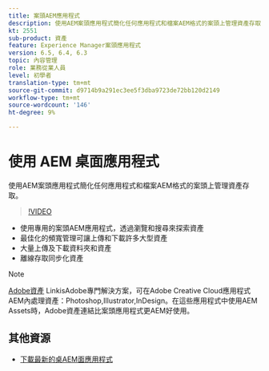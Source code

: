 ```yaml
---
title: 案頭AEM應用程式
description: 使用AEM案頭應用程式簡化任何應用程式和檔案AEM格式的案頭上管理資產存取。
kt: 2551
sub-product: 資產
feature: Experience Manager案頭應用程式
version: 6.5, 6.4, 6.3
topic: 內容管理
role: 業務從業人員
level: 初學者
translation-type: tm+mt
source-git-commit: d9714b9a291ec3ee5f3dba9723de72bb120d2149
workflow-type: tm+mt
source-wordcount: '146'
ht-degree: 9%

---
```



# 使用 AEM 桌面應用程式

使用AEM案頭應用程式簡化任何應用程式和檔案AEM格式的案頭上管理資產存取。

>[!VIDEO](https://video.tv.adobe.com/v/28868/?quality=12&learn=on)

+ 使用專用的案頭AEM應用程式，透過瀏覽和搜尋來探索資產
+ 最佳化的頻寬管理可讓上傳和下載許多大型資產
+ 大量上傳及下載資料夾和資產
+ 離線存取同步化資產

>[!NOTE]
>
> [Adobe資產](./adobe-asset-link.md) LinkisAdobe專門解決方案，可在Adobe Creative Cloud應用程式AEM內處理資產：Photoshop,Illustrator,InDesign。在這些應用程式中使用AEM Assets時，Adobe資產連結比案頭應用程式更AEM好使用。

## 其他資源

+ [下載最新的桌AEM面應用程式](https://docs.adobe.com/content/help/zh-Hant/experience-manager-desktop-app/using/release-notes.html)
